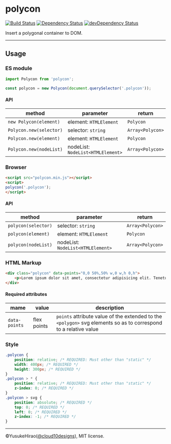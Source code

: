 polycon
===

[![Build Status](https://travis-ci.org/YusukeHirao/polycon.svg?branch=master)](https://travis-ci.org/YusukeHirao/polycon)
[![Dependency Status](https://david-dm.org/YusukeHirao/polycon.svg)](https://david-dm.org/YusukeHirao/polycon)
[![devDependency Status](https://david-dm.org/YusukeHirao/polycon/dev-status.svg)](https://david-dm.org/YusukeHirao/polycon#info=devDependencies)

Insert a polygonal container to DOM.

* * *

## Usage

### ES module

```js
import Polycon from 'polycon';

const polycon = new Polycon(document.querySelector('.polycon'));
```

#### API

method|parameter|return
---|---|---
`new Polycon(element)`|element: `HTMLElement`|`Polycon`
`Polycon.new(selector)`|selector: `string` | `Array<Polycon>`
`Polycon.new(element)`|element: `HTMLElement`|`Polycon`
`Polycon.new(nodeList)`|nodeList: `NodeList<HTMLElement>`|`Array<Polycon>`

### Browser

```html
<script src="polycon.min.js"></script>
<script>
polycon('.polycon');
</script>
```

#### API

method|parameter|return
---|---|---
`polycon(selector)`|selector: `string` | `Array<Polycon>`
`polycon(element)`|element: `HTMLElement`|`Polycon`
`polycon(nodeList)`|nodeList: `NodeList<HTMLElement>`|`Array<Polycon>`

### HTML Markup

```html
<div class="polycon" data-points="0,0 50%,50% w,0 w,h 0,h">
	<p>Lorem ipsum dolor sit amet, consectetur adipisicing elit. Tenetur quis temporibus dicta illo magnam consequuntur quod tempora non dolorum, libero voluptas, aliquam ipsum quam eius quae error sequi, unde alias.</p>
</div>
```

#### Required attributes

mame|value|description
---|---|---
`data-points`|flex points|`points` attribute value of the extended to the `<polygon>` svg elements so as to correspond to a relative value

### Style

```css
.polycon {
	position: relative; /* REQUIRED: Must other than "static" */
	width: 400px; /* REQUIRED */
	height: 300px; /* REQUIRED */
}
.polycon > * {
	position: relative; /* REQUIRED: Must other than "static" */
	z-index: 0; /* REQUIRED */
}
.polycon > svg {
	position: absolute; /* REQUIRED */
	top: 0; /* REQUIRED */
	left: 0; /* REQUIRED */
	z-index: -1; /* REQUIRED */
}
```

* * *

&copy;YusukeHirao([@cloud10designs](https://twitter.com/cloud10designs)), MIT license.